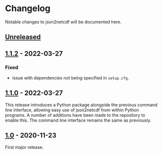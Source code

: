 # Changelog
Notable changes to json2netcdf will be documented here.

## [Unreleased]

## [1.1.2] - 2022-03-27

### Fixed

- Issue with dependencies not being specified in `setup.cfg`.

## [1.1.0] - 2022-03-27

This release introduces a Python package alongside the previous command line interface, allowing easy use of json2netcdf from within Python programs. A number of additions have been made to the repository to enable this. The command line interface remains the same as previously.

## [1.0] - 2020-11-23

First major release.

[Unreleased]: https://github.com/samharrison7/json2netcdf/tree/develop 
[1.1.2]: https://github.com/samharrison7/json2netcdf/tree/1.1.2
[1.1.0]: https://github.com/samharrison7/json2netcdf/tree/1.1.0
[1.0]: https://github.com/samharrison7/json2netcdf/tree/1.0 